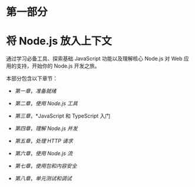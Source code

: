 # 第一部分

# 将 Node.js 放入上下文

通过学习必备工具、探索基础 JavaScript 功能以及理解核心 Node.js 对 Web 应用的支持，开始你的 Node.js 开发之旅。

本部分包含以下章节：

+   *第一章*，*准备就绪*

+   *第二章*，*使用 Node.js 工具*

+   *第三章*，*JavaScript 和 TypeScript 入门

+   *第四章*，*理解 Node.js 并发*

+   *第五章*，*处理 HTTP 请求*

+   *第六章*，*使用 Node.js 流*

+   *第七章*，*使用包和内容安全*

+   *第八章*，*单元测试和调试*
